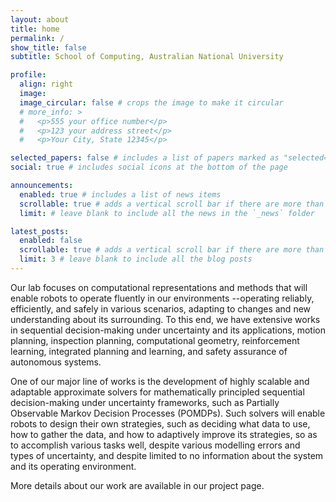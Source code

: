 ```yaml
---
layout: about
title: home
permalink: /
show_title: false
subtitle: School of Computing, Australian National University

profile:
  align: right
  image: 
  image_circular: false # crops the image to make it circular
  # more_info: >
  #   <p>555 your office number</p>
  #   <p>123 your address street</p>
  #   <p>Your City, State 12345</p>

selected_papers: false # includes a list of papers marked as "selected={true}"
social: true # includes social icons at the bottom of the page

announcements:
  enabled: true # includes a list of news items
  scrollable: true # adds a vertical scroll bar if there are more than 3 news items
  limit: # leave blank to include all the news in the `_news` folder

latest_posts:
  enabled: false
  scrollable: true # adds a vertical scroll bar if there are more than 3 new posts items
  limit: 3 # leave blank to include all the blog posts
---
```

<p class="text-justify">
Our lab focuses on computational representations and methods that will enable robots to operate fluently in our environments --operating reliably, efficiently, and safely in various scenarios, adapting to changes and new understanding about its surrounding. To this end, we have extensive works in sequential decision-making under uncertainty and its applications, motion planning, inspection planning, computational geometry, reinforcement learning, integrated planning and learning, and safety assurance of autonomous systems. 
</p>

<p class="text-justify">
One of our major line of works is the development of highly scalable and adaptable approximate solvers for mathematically principled sequential decision-making under uncertainty frameworks, such as Partially Observable Markov Decision Processes (POMDPs). Such solvers will enable robots to design their own strategies, such as deciding what data to use, how to gather the data, and how to adaptively improve its strategies, so as to accomplish various tasks well, despite various modelling errors and types of uncertainty, and despite limited to no information about the system and its operating environment. 
</p>

<p class="text-justify">
More details about our work are available in our project page.
</p>
